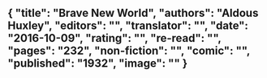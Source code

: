 {
 "title": "Brave New World",
 "authors": "Aldous Huxley",
 "editors": "",
 "translator": "",
 "date": "2016-10-09",
 "rating": "",
 "re-read": "",
 "pages": "232",
 "non-fiction": "",
 "comic": "",
 "published": "1932",
 "image": ""
}
---

